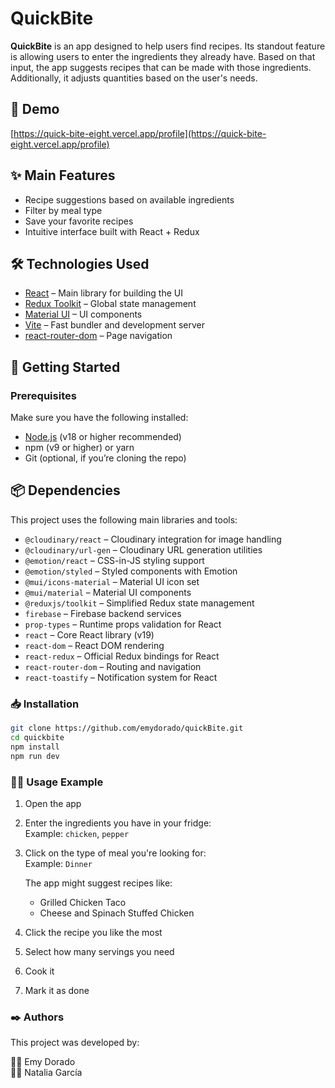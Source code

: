 # QuickBite 

**QuickBite** is an app designed to help users find recipes. Its standout feature is allowing users to enter the ingredients they already have. Based on that input, the app suggests recipes that can be made with those ingredients. Additionally, it adjusts quantities based on the user's needs.

## 🚀 Demo

[https://quick-bite-eight.vercel.app/profile](https://quick-bite-eight.vercel.app/profile)

## ✨ Main Features

- Recipe suggestions based on available ingredients  
- Filter by meal type  
- Save your favorite recipes  
- Intuitive interface built with React + Redux  

## 🛠️ Technologies Used

- [React](https://reactjs.org/) – Main library for building the UI  
- [Redux Toolkit](https://redux-toolkit.js.org/) – Global state management  
- [Material UI](https://mui.com/) – UI components  
- [Vite](https://vitejs.dev/) – Fast bundler and development server  
- [react-router-dom](https://reactrouter.com/) – Page navigation  

## 🚧 Getting Started

### Prerequisites

Make sure you have the following installed:

- [Node.js](https://nodejs.org/) (v18 or higher recommended)  
- npm (v9 or higher) or yarn  
- Git (optional, if you’re cloning the repo)

## 📦 Dependencies

This project uses the following main libraries and tools:

- `@cloudinary/react` – Cloudinary integration for image handling  
- `@cloudinary/url-gen` – Cloudinary URL generation utilities  
- `@emotion/react` – CSS-in-JS styling support  
- `@emotion/styled` – Styled components with Emotion  
- `@mui/icons-material` – Material UI icon set  
- `@mui/material` – Material UI components  
- `@reduxjs/toolkit` – Simplified Redux state management  
- `firebase` – Firebase backend services  
- `prop-types` – Runtime props validation for React  
- `react` – Core React library (v19)  
- `react-dom` – React DOM rendering  
- `react-redux` – Official Redux bindings for React  
- `react-router-dom` – Routing and navigation  
- `react-toastify` – Notification system for React

### 📥 Installation

```bash
git clone https://github.com/emydorado/quickBite.git
cd quickbite
npm install
npm run dev
```
### 👩‍🍳 Usage Example

1. Open the app

2. Enter the ingredients you have in your fridge:  
   Example: `chicken`, `pepper`

3. Click on the type of meal you're looking for:  
   Example: `Dinner`

   The app might suggest recipes like:  
   - Grilled Chicken Taco  
   - Cheese and Spinach Stuffed Chicken  

4. Click the recipe you like the most  
5. Select how many servings you need  
6. Cook it  
7. Mark it as done

### ✒️ Authors

This project was developed by:

👩‍💻 Emy Dorado  
👩‍💻 Natalia García

